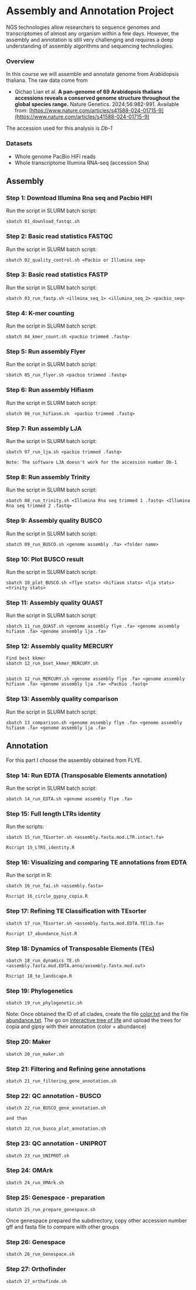 # Assembly and Annotation Project

NGS technologies allow researchers to sequence genomes and transcriptomes of almost any organism within a few days. However, the assembly and annotation is still very challenging and requires a deep understanding of assembly algorithms and sequencing technologies.

### Overview
In this course we will assemble and annotate genome from Arabidopsis thaliana. The raw data come from

* Qichao Lian et al. **A pan-genome of 69 Arabidopsis thaliana accessions reveals a conserved genome structure throughout the global species range.** Nature Genetics. 2024;56:982-991. Available from: [https://www.nature.com/articles/s41588-024-01715-9](https://www.nature.com/articles/s41588-024-01715-9)

The accession used for this analysis is *Db-1*

### Datasets

* Whole genome PacBio HiFi reads
* Whole transcriptome Illumina RNA-seq (accession Sha)


## Assembly

### Step 1: Download Illumina Rna seq and Pacbio HIFI
Run the script in SLURM batch script:
``` 
sbatch 01_download_fastqc.sh 
```

### Step 2: Basic read statistics FASTQC
Run the script in SLURM batch script:
``` 
sbatch 02_quality_control.sh <Pacbio or Illumina seq> 
```

### Step 3: Basic read statistics FASTP
Run the script in SLURM batch script:
``` 
sbatch 03_run_fastp.sh <illmina_seq_1> <illumina_seq_2> <pacbio_seq> 
```

### Step 4: K-mer counting
Run the script in SLURM batch script:
``` 
sbatch 04_kmer_count.sh <pacbio trimmed .fastq>
```

### Step 5: Run assembly Flyer
Run the script in SLURM batch script:
``` 
sbatch 05_run_flyer.sh <pacbio trimmed .fastq> 
```

### Step 6: Run assembly Hifiasm
Run the script in SLURM batch script:
``` 
sbatch 06_run_hifiasm.sh  <pacbio trimmed .fastq>
```

### Step 7: Run assembly LJA
Run the script in SLURM batch script:
``` 
sbatch 07_run_lja.sh <pacbio trimmed .fastq>

Note: The software LJA doesn't work for the accession number Db-1
```

### Step 8: Run assembly Trinity
Run the script in SLURM batch script:
``` 
sbatch 08_run_trinity.sh <Illumina Rna seq trimmed 1 .fastq> <Illumina Rna seq trimmed 2 .fastq>
```

### Step 9: Assembly quality BUSCO
Run the script in SLURM batch script:
``` 
sbatch 09_run_BUSCO.sh <genome assembly .fa> <folder name>
 ```

### Step 10: Plot BUSCO result
Run the script in SLURM batch script:
``` 
sbatch 10_plot_BUSCO.sh <flye stats> <hifiasm stats> <lja stats> <trinity stats>
 ```


### Step 11: Assembly quality QUAST
Run the script in SLURM batch script:
``` 
sbatch 11_run_QUAST.sh <genome assembly flye .fa> <genome assembly hifiasm .fa> <genome assembly lja .fa>
 ```
### Step 12: Assembly quality MERCURY
``` 
Find best kkmer
sbatch 12_run_bset_kkmer_MERCURY.sh


sbatch 12_run_MERCURY.sh <genome assembly flye .fa> <genome assembly hifiasm .fa> <genome assembly lja .fa> <Pacbio .fastq>
 ```

### Step 13: Assembly quality comparison
Run the script in SLURM batch script:
``` 
sbatch 13_comparison.sh <genome assembly flye .fa> <genome assembly hifiasm .fa> <genome assembly lja .fa>
```

## Annotation
For this part I choose the assembly obtained from FLYE.
### Step 14: Run EDTA (Transposable Elements annotation)
Run the script in SLURM batch script:
``` 
sbatch 14_run_EDTA.sh <genome assembly flye .fa>
```

### Step 15: Full length LTRs identity
Run the scripts:
``` 
sbatch 15_run_TEsorter.sh <assembly.fasta.mod.LTR.intact.fa>

Rscript 15_LTRS_identity.R
```

### Step 16: Visualizing and comparing TE annotations from EDTA
Run the script in R:
```
sbatch 16_run_fai.sh <assembly.fasta>

Rscript 16_circle_gypsy_copia.R
```

### Step 17: Refining TE Classification with TEsorter
```
sbatch 17_run_TEsorter.sh <assembly.fasta.mod.EDTA.TElib.fa>

Rscript 17_abundance_hist.R 
```

### Step 18: Dynamics of Transposable Elements (TEs)
```
sbatch 18_run_dynamics_TE.sh <assembly.fasta.mod.EDTA.anno/assembly.fasta.mod.out>

Rscript 18_te_landscape.R
```

### Step 19: Phylogenetics
```
sbatch 19_run_phylogenetic.sh
```
Note: Once obtained the ID of all clades, create the file [color.txt](https://itol.embl.de/help/dataset_color_strip_template.txt) and the file [abundance.txt](https://itol.embl.de/help/dataset_simplebar_template.txt). The go on [interactive tree of life](https://itol.embl.de/) and upload the trees for copia and gipsy with their annotation (color + abundance)


### Step 20: Maker
```
sbatch 20_run_maker.sh
```

### Step 21: Filtering and Refining gene annotations
```
sbatch 21_run_filtering_gene_annotation.sh
```

### Step 22: QC annotation - BUSCO
```
sbatch 22_run_BUSCO_gene_annotation.sh

and than

sbatch 22_run_busco_plot_annotation.sh
```

### Step 23: QC annotation - UNIPROT
```
sbatch 23_run_UNIPROT.sh
```

### Step 24: OMArk
```
sbatch 24_run_OMArk.sh
```

### Step 25: Genespace - preparation
```
sbatch 25_run_prepare_genespace.sh
```
Once genespace prepared the subdirectory, copy other accession number gff and fasta file to compare with other groups

### Step 26: Genespace
```
sbatch 26_run_Genespace.sh
```

### Step 27: Orthofinder
```
sbatch 27_orthofinde.sh
```
